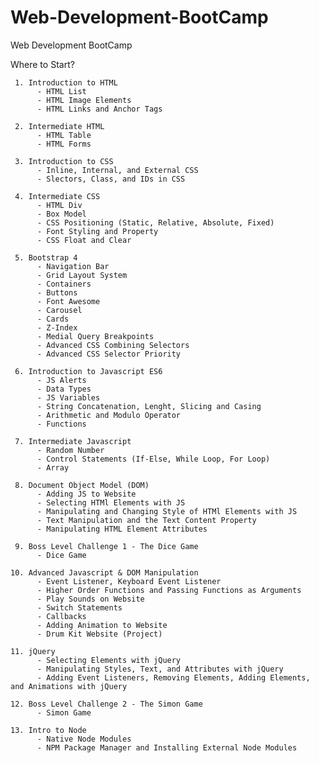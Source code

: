 # Web-Development-BootCamp
Web Development BootCamp


Where to Start? 

     1. Introduction to HTML
          - HTML List
          - HTML Image Elements
          - HTML Links and Anchor Tags
          
     2. Intermediate HTML
          - HTML Table
          - HTML Forms
     
     3. Introduction to CSS
          - Inline, Internal, and External CSS
          - Slectors, Class, and IDs in CSS
          
     4. Intermediate CSS
          - HTML Div
          - Box Model
          - CSS Positioning (Static, Relative, Absolute, Fixed)
          - Font Styling and Property
          - CSS Float and Clear
          
     5. Bootstrap 4
          - Navigation Bar
          - Grid Layout System
          - Containers
          - Buttons
          - Font Awesome
          - Carousel
          - Cards
          - Z-Index
          - Medial Query Breakpoints
          - Advanced CSS Combining Selectors
          - Advanced CSS Selector Priority
          
     6. Introduction to Javascript ES6
          - JS Alerts
          - Data Types
          - JS Variables
          - String Concatenation, Lenght, Slicing and Casing
          - Arithmetic and Modulo Operator
          - Functions
     
     7. Intermediate Javascript
          - Random Number
          - Control Statements (If-Else, While Loop, For Loop)
          - Array
          
     8. Document Object Model (DOM)
          - Adding JS to Website
          - Selecting HTMl Elements with JS
          - Manipulating and Changing Style of HTMl Elements with JS
          - Text Manipulation and the Text Content Property
          - Manipulating HTML Element Attributes
          
     9. Boss Level Challenge 1 - The Dice Game
          - Dice Game
     
    10. Advanced Javascript & DOM Manipulation
          - Event Listener, Keyboard Event Listener
          - Higher Order Functions and Passing Functions as Arguments
          - Play Sounds on Website
          - Switch Statements
          - Callbacks
          - Adding Animation to Website
          - Drum Kit Website (Project)
          
    11. jQuery
          - Selecting Elements with jQuery
          - Manipulating Styles, Text, and Attributes with jQuery
          - Adding Event Listeners, Removing Elements, Adding Elements, and Animations with jQuery
          
    12. Boss Level Challenge 2 - The Simon Game
          - Simon Game
    
    13. Intro to Node
          - Native Node Modules
          - NPM Package Manager and Installing External Node Modules
          
          
          
          

